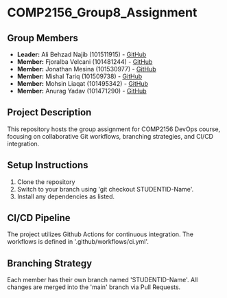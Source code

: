 # COMP2156_Group8_Assignment

## Group Members
- **Leader:** Ali Behzad Najib (101511915) - [GitHub](https://github.com/AliBehzadNajib)
- **Member:** Fjoralba Velcani (101481244) - [GitHub](https://github.com/Fjoralba24)
- **Member:** Jonathan Mesina (101530977) - [GitHub](https://github.com/jmesina38)
- **Member:** Mishal Tariq (101509738) - [GitHub](https://github.com/tariqmis)
- **Member:** Mohsin Liaqat (101495342) - [GitHub](https://github.com/Mohsin259/skills-introduction-to-github)
- **Member:** Anurag Yadav (101471290) - [GitHub](https://github.com/anuragyadav108/COMP2156)
## Project Description
This repository hosts the group assignment for COMP2156 DevOps course, focusing on collaborative
Git workflows, branching strategies, and CI/CD integration.

## Setup Instructions
1. Clone the repository
2. Switch to your branch using 'git checkout STUDENTID-Name'.
3. Install any dependencies as listed.

## CI/CD Pipeline
The project utilizes Github Actions for continuous integration. The workflows is defined
in '.github/workflows/ci.yml'.

## Branching Strategy
Each member has their own branch named 'STUDENTID-Name'. All changes are
merged into the 'main' branch via Pull Requests.

